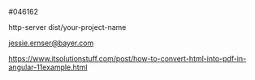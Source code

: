 #046162

http-server dist/your-project-name


jessie.ernser@bayer.com

https://www.itsolutionstuff.com/post/how-to-convert-html-into-pdf-in-angular-11example.html
